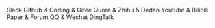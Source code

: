 Slack
Github & Coding & Gitee
Quora & Zhihu & Dedao
Youtube & Bilibili
Paper & Forum
QQ & Wechat
DingTalk

